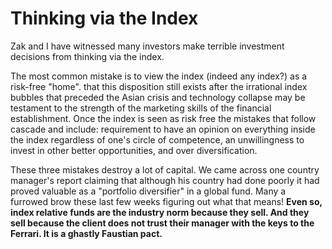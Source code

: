 # Thinking via the Index

Zak and I have witnessed many investors make terrible investment decisions from thinking via the index.

The most common mistake is to view the index (indeed any index?) as a risk-free "home". that this disposition still exists after the irrational index bubbles that preceded the Asian crisis and technology collapse may be testament to the strength of the marketing skills of the financial establishment. Once the index is seen as risk free the mistakes that follow cascade and include: requirement to have an opinion on everything inside the index regardless of one's circle of competence, an unwillingness to invest in other better opportunities, and over diversification.

These three mistakes destroy a lot of capital. We came across one country manager's report claiming that although his country had done poorly it had proved valuable as a "portfolio diversifier" in a global fund. Many a furrowed brow these last few weeks figuring out what that means! **Even so, index relative funds are the industry norm because they sell. And they sell because the client does not trust their manager with the keys to the Ferrari. It is a ghastly Faustian pact.**